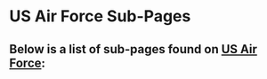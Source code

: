 # US Air Force Sub-Pages

## Below is a list of sub-pages found on [US Air Force](https://www.af.gov):


